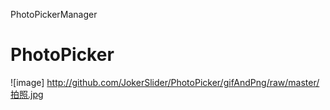 PhotoPickerManager
# PhotoPicker
 ![image] http://github.com/JokerSlider/PhotoPicker/gifAndPng/raw/master/拍照.jpg
